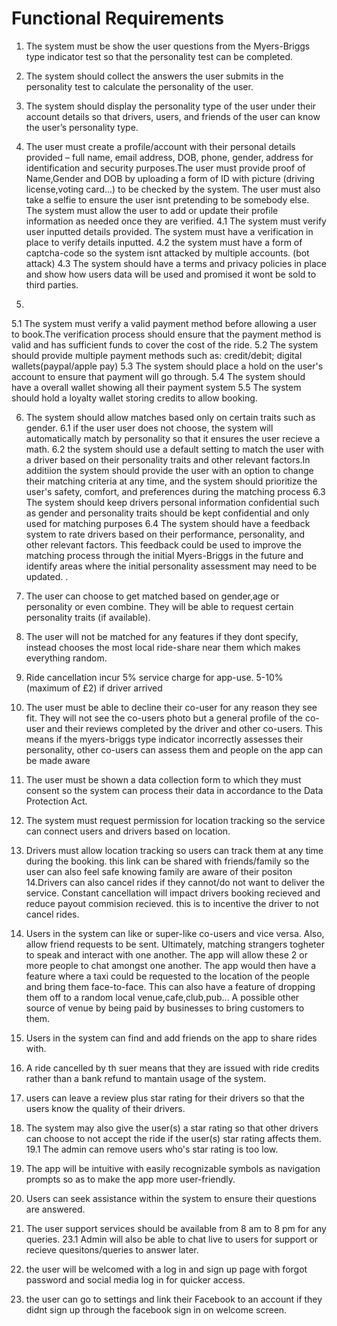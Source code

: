 # Functional Requirements
1. The system  must be show the user questions from the Myers-Briggs type indicator test so that the personality test can be completed.
2. The system should collect the answers the user submits in the personality test to calculate the personality of the user.
3. The system should display the personality type of the user under their account details so that drivers, users, and friends of the user can know the user’s personality type. 
4. The user must create a profile/account with their personal details provided – full name, email address, DOB, phone, gender, address for identification and security purposes.The user must provide proof of Name,Gender and DOB by uploading a form of ID with picture (driving license,voting card...) to be checked by the system. The user must also take a selfie to ensure the user isnt pretending to be somebody else. The system must allow the user to add or update their profile information as needed once they are verified.
4.1 The system must verify user inputted details provided. The system must have a verification in place to verify details inputted. 
4.2 the system must have a form of captcha-code so the system isnt attacked by multiple accounts. (bot attack)
4.3 The system should have a terms and privacy policies in place and show how users data will be used and promised it wont be sold to third parties.


5.
 
5.1 The system must verify a valid payment method before allowing a user to book.The verification process should ensure that the payment method is valid and has sufficient funds to cover the cost of the ride.
5.2 The system should provide multiple payment methods such as: credit/debit; digital wallets(paypal/apple pay)
5.3 The system should place a hold on the user's account to ensure that payment will go through.
5.4 The system should have a overall wallet showing all their payment system
5.5 The system should hold a loyalty wallet storing credits to allow booking.



6. The system should allow matches based only on certain traits such as gender. 
6.1 if the user user does not choose, the system will automatically match by personality so that it ensures the user recieve a math.
6.2 the system should use a default setting to match the user with a driver based on their personality traits and other relevant factors.In additiion the system should provide the user with an option to change their matching criteria at any time, and the system should prioritize the user's safety, comfort, and preferences during the matching process
6.3 The system should keep drivers personal information confidential such as gender and personality traits should be kept confidential and only used for matching purposes
6.4 The system should have a feedback system to rate drivers based on their performance, personality, and other relevant factors. This feedback could be used to improve the matching process through the initial Myers-Briggs in the future and identify areas where the initial personality assessment may need to be updated.  .
7. The user can choose to get matched based on  gender,age or personality or even combine. They will be able to request certain personality traits (if available). 
8. The user will not be matched for any features if they dont specify, instead chooses the most local ride-share near them which makes everything random.
9. Ride cancellation incur 5% service charge for app-use. 5-10% (maximum of £2) if driver arrived
10. The user must be able to decline their co-user for any reason they see fit. They will not see the co-users photo but a general profile of the co-user and their reviews completed by the driver and other co-users. This means if the myers-briggs type indicator incorrectly assesses their personality, other co-users can assess them and people on the app can be made aware
11. The user must be shown a data collection form to which they must consent so the system can process their data in accordance to the Data Protection Act.
12. The system must request permission for location tracking so the service can connect users and drivers based on location.
13. Drivers must allow location tracking so users can track them at any time during the booking. this link can be shared with friends/family so the user can also feel safe knowing family are aware of their positon 
14.Drivers can also cancel rides if they cannot/do not want to deliver the service. Constant cancellation will impact drivers booking recieved and reduce payout commision recieved. this is to incentive the driver to not cancel rides.  
15. Users in the system can like or super-like co-users and vice versa. Also, allow friend requests to be sent. Ultimately, matching strangers togheter to speak and interact with one another. The app will allow these 2 or more people to chat amongst one another. The app would then have a feature where a taxi could be requested to the location of the people and bring them face-to-face. This can also have a feature of dropping them off to a random local venue,cafe,club,pub... A possible other source of venue by being paid by businesses to bring customers to them. 
16. Users in the system can find and add friends on the app to share rides with.
17. A ride cancelled by th suer means that they are issued with ride credits rather than a bank refund to mantain usage of the system.
18. users can leave a review plus star rating for their drivers so that the users know the quality of their drivers.
19. The system may also give the user(s) a star rating so that other drivers can choose to not accept the ride if the user(s) star rating affects them. 
19.1 The admin can remove users who's star rating is too low. 

21. The app will be intuitive with easily recognizable symbols as navigation prompts so as to make the app more user-friendly.  
22. Users can seek assistance within the system to ensure their questions are answered.  
23. The user support services should be available from 8 am to 8 pm for any queries. 23.1 Admin will also be able to chat live to users for support or recieve quesitons/queries to answer later. 
24. the user will be welcomed with a log in and sign up page with forgot password and social media log in for quicker access.
25. the user can go to settings and link their Facebook to an account if they didnt sign up through the facebook sign in on welcome screen. 

